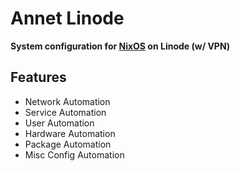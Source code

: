 Annet Linode
============
**System configuration for [NixOS](https://nixos.org/) on Linode (w/ VPN)**

Features
--------
* Network Automation
* Service Automation
* User Automation
* Hardware Automation
* Package Automation
* Misc Config Automation
